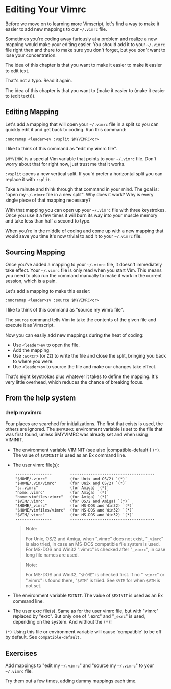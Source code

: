 Editing Your Vimrc
==================

Before we move on to learning more Vimscript, let's find a way to make
it easier to add new mappings to our `~/.vimrc` file.

Sometimes you're coding away furiously at a problem and realize a new
mapping would make your editing easier.  You should add it to your
`~/.vimrc` file right then and there to make sure you don't forget, but
you *don't* want to lose your concentration.

The idea of this chapter is that you want to make it easier to make it
easier to edit text.

That's not a typo.  Read it again.

The idea of this chapter is that you want to (make it easier to (make it
easier to (edit text))).

Editing Mapping
---------------

Let's add a mapping that will open your `~/.vimrc` file in a split so
you can quickly edit it and get back to coding.  Run this command:

    :nnoremap <leader>ev :vsplit $MYVIMRC<cr>

I like to think of this command as "**e**dit my **v**imrc file".

`$MYVIMRC` is a special Vim variable that points to your `~/.vimrc`
file.  Don't worry about that for right now, just trust me that it
works.

`:vsplit` opens a new vertical split.  If you'd prefer a horizontal
split you can replace it with `:split`.

Take a minute and think through that command in your mind.  The goal is:
"open my `~/.vimrc` file in a new split".  Why does it work?  Why is
every single piece of that mapping necessary?

With that mapping you can open up your `~/.vimrc` file with three
keystrokes.  Once you use it a few times it will burn its way into your
muscle memory and take less than half a second to type.

When you're in the middle of coding and come up with a new mapping that
would save you time it's now trivial to add it to your `~/.vimrc` file.

Sourcing Mapping
----------------

Once you've added a mapping to your `~/.vimrc` file, it doesn't
immediately take effect.  Your `~/.vimrc` file is only read when you
start Vim.  This means you need to also run the command manually to make
it work in the current session, which is a pain.

Let's add a mapping to make this easier:

    :nnoremap <leader>sv :source $MYVIMRC<cr>

I like to think of this command as "**s**ource my **v**imrc file".

The `source` command tells Vim to take the contents of the given file
and execute it as Vimscript.

Now you can easily add new mappings during the heat of coding:

* Use `<leader>ev` to open the file.
* Add the mapping.
* Use `:wq<cr>` (or `ZZ`) to write the file and close the split,
  bringing you back to where you were.
* Use `<leader>sv` to source the file and make our changes take effect.

That's eight keystrokes plus whatever it takes to define the mapping.
It's very little overhead, which reduces the chance of breaking focus.

From the help system
--------------------

### :help myvimrc

Four places are searched for initializations.  The first that exists is
used, the others are ignored.  The `$MYVIMRC` environment variable is
set to the file that was first found, unless $MYVIMRC was already set
and when using VIMINIT.

- The environment variable VIMINIT (see also |compatible-default|)
  ``(*)``.  The value of `$VIMINIT` is used as an Ex command line.
- The user vimrc file(s):

       ----------------        -------------------------------------
       "$HOME/.vimrc"	       (for Unix and OS/2) `(*)`
       "$HOME/.vim/vimrc"	   (for Unix and OS/2) `(*)`
       "s:.vimrc"		       (for Amiga) `(*)`
       "home:.vimrc"	       (for Amiga) `(*)`
       "home:vimfiles:vimrc"   (for Amiga) `(*)`
       "$VIM/.vimrc"	       (for OS/2 and Amiga) `(*)`
       "$HOME/_vimrc"	       (for MS-DOS and Win32) `(*)`
       "$HOME/vimfiles/vimrc"  (for MS-DOS and Win32) `(*)`
       "$VIM/_vimrc"	       (for MS-DOS and Win32) `(*)`
       ----------------        -------------------------------------

   > Note:
   >
   > For Unix, OS/2 and Amiga, when ".vimrc" does not exist, "`_vimrc`"
   > is also tried, in case an MS-DOS compatible file system is used.
   > For MS-DOS and Win32 ".vimrc" is checked after "`_vimrc`", in case
   > long file names are used.

   > Note:
   >
   > For MS-DOS and Win32, "`$HOME`" is checked first.  If no
   > "`_vimrc`" or ".vimrc" is found there, "`$VIM`" is tried.  See
   > `$VIM` for when `$VIM` is not set.
- The environment variable `EXINIT`.  The value of `$EXINIT` is used as
  an Ex command line.
- The user exrc file(s).  Same as for the user vimrc file, but with
  "vimrc" replaced by "exrc".  But only one of ".exrc" and "`_exrc`" is
  used, depending on the system.  And without the `(*)`!

`(*)` Using this file or environment variable will cause 'compatible' to
be off by default.  See `compatible-default`.

Exercises
---------

Add mappings to "edit my `~/.vimrc`" and "source my `~/.vimrc`" to your
`~/.vimrc` file.

Try them out a few times, adding dummy mappings each time.
